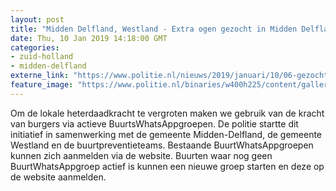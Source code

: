 ```yaml
---
layout: post
title: "Midden Delfland, Westland - Extra ogen gezocht in Midden Delfland en Westland"
date: Thu, 10 Jan 2019 14:18:00 GMT
categories: 
- zuid-holland 
- midden-delfland 
externe_link: "https://www.politie.nl/nieuws/2019/januari/10/06-gezocht-beheerders-buurtwhatsappgroepen-midden-delfland-en-westland.html"
feature_image: "https://www.politie.nl/binaries/w400h225/content/gallery/politie/nieuws/2019/januari/06-dh/whatsapp.jpg"
---
```


Om de lokale heterdaadkracht te vergroten maken we gebruik van de kracht van burgers via actieve BuurtsWhatsAppgroepen. De politie startte dit initiatief in samenwerking met de gemeente Midden-Delfland, de gemeente Westland en de buurtpreventieteams. Bestaande BuurtWhatsAppgroepen kunnen zich aanmelden via de website. Buurten waar nog geen BuurtWhatsAppgroep actief is kunnen een nieuwe groep starten en deze op de website aanmelden.
